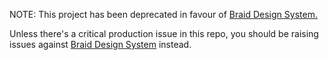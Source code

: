 NOTE: This project has been deprecated in favour of [Braid Design System.](https://github.com/seek-oss/braid-design-system)

Unless there's a critical production issue in this repo, you should be raising issues against [Braid Design System](https://github.com/seek-oss/braid-design-system) instead.
